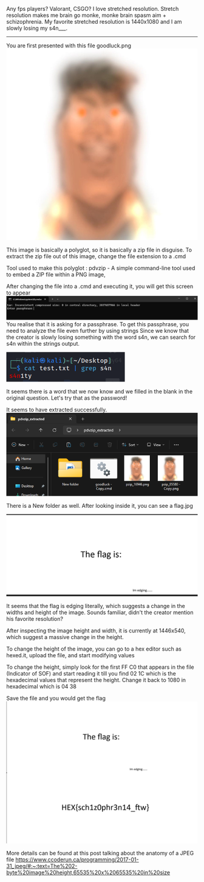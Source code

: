 Any fps players? Valorant, CSGO? I love stretched resolution. Stretch resolution makes me brain go monke, monke brain spasm aim + schizophrenia. My favorite stretched resolution is 1440x1080 and I am slowly losing my s4n___.

---

You are first presented with this file goodluck.png
![goodluck.png](https://github.com/lenebread/GiTxHextech-Challenge-Repo/blob/main/challenges/forensics/Spasm/solution/goodluck.png)

This image is basically a polyglot, so it is basically a zip file in disguise. To extract the zip file out of this image, change the file extension to a .cmd 

Tool used to make this polyglot : pdvzip - A simple command-line tool used to embed a ZIP file within a PNG image,

After changing the file into a .cmd and executing it, you will get this screen to appear 
![20240415225214.png](https://github.com/lenebread/GiTxHextech-Challenge-Repo/blob/main/challenges/forensics/Spasm/solution/Pasted%20image%2020240415225214.png)
You realise that it is asking for a passphrase. 
To get this passphrase, you need to analyze the file even further by using strings 
Since we know that the creator is slowly losing something with the word s4n, we can search for s4n within the strings output. 

![Pasted image 20240415230008.png](https://github.com/lenebread/GiTxHextech-Challenge-Repo/blob/main/challenges/forensics/Spasm/solution/Pasted%20image%2020240415230008.png)

It seems there is a word that we now know and we filled in the blank in the original question. Let's try that as the password! 

It seems to have extracted successfully. 
![20240415230205.png](https://github.com/lenebread/GiTxHextech-Challenge-Repo/blob/main/challenges/forensics/Spasm/solution/Pasted%20image%2020240415230205.png)

There is a New folder as well. 
After looking inside it, you can see a flag.jpg

![20240415230346.png](https://github.com/lenebread/GiTxHextech-Challenge-Repo/blob/main/challenges/forensics/Spasm/solution/Pasted%20image%2020240415230346.png)

It seems that the flag is edging literally, which suggests a change in the widths and height of the image. Sounds familiar, didn't the creator mention his favorite resolution? 

After inspecting the image height and width, it is currently at 1446x540, which suggest a massive change in the height. 

To change the height of the image, you can go to a hex editor such as hexed.it, upload the file, and start modifying values 

To change the height, simply look for the first FF C0 that appears in the file (Indicator of SOF) and start reading it till you find 02 1C which is the hexadecimal values that represent the height. Change it back to 1080 in hexadecimal which is 04 38

Save the file and you would get the flag 
![20240415231038.png](https://github.com/lenebread/GiTxHextech-Challenge-Repo/blob/main/challenges/forensics/Spasm/solution/Pasted%20image%2020240415231038.png)



More details can be found at this post talking about the anatomy of a JPEG file 
https://www.ccoderun.ca/programming/2017-01-31_jpeg/#:~:text=The%202-byte%20image%20height,65535%20x%2065535%20in%20size
